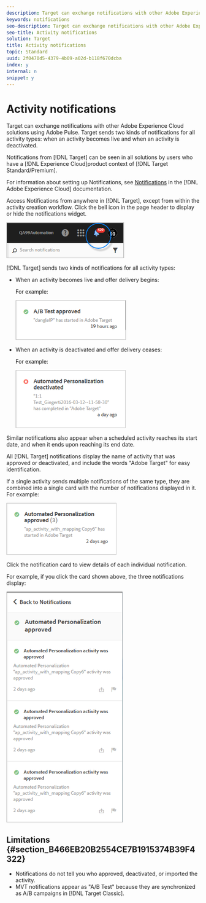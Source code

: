 ```yaml
---
description: Target can exchange notifications with other Adobe Experience Cloud solutions using Adobe Pulse. Target sends two kinds of notifications for all activity types  when an activity becomes live and when an activity is deactivated.
keywords: notifications
seo-description: Target can exchange notifications with other Adobe Experience Cloud solutions using Adobe Pulse. Target sends two kinds of notifications for all activity types  when an activity becomes live and when an activity is deactivated.
seo-title: Activity notifications
solution: Target
title: Activity notifications
topic: Standard
uuid: 2f0470d5-4379-4b09-a02d-b118f670dcba
index: y
internal: n
snippet: y
---
```


# Activity notifications

Target can exchange notifications with other Adobe Experience Cloud solutions using Adobe Pulse. Target sends two kinds of notifications for all activity types: when an activity becomes live and when an activity is deactivated.

Notifications from [!DNL Target] can be seen in all solutions by users who have a [!DNL Experience Cloud]product context of [!DNL Target Standard/Premium].

For information about setting up Notifications, see [Notifications](https://marketing.adobe.com/resources/help/en_US/mcloud/notifications.html) in the [!DNL Adobe Experience Cloud] documentation.

Access Notifications from anywhere in [!DNL Target], except from within the activity creation workflow. Click the bell icon in the page header to display or hide the notifications widget.

![](assets/notifications-shell.png)

[!DNL Target] sends two kinds of notifications for all activity types:

* When an activity becomes live and offer delivery begins:

  For example:

  ![](assets/notif_app.png)

* When an activity is deactivated and offer delivery ceases:

  For example:

  ![](assets/notif-deact.png)

Similar notifications also appear when a scheduled activity reaches its start date, and when it ends upon reaching its end date.

All [!DNL Target] notifications display the name of activity that was approved or deactivated, and include the words "Adobe Target" for easy identification.

If a single activity sends multiple notifications of the same type, they are combined into a single card with the number of notifications displayed in it. For example:

![](assets/notif-multi.png)

Click the notification card to view details of each individual notification.

For example, if you click the card shown above, the three notifications display:

![](assets/notif-multi-open.png)

## Limitations {#section_B466EB20B2554CE7B1915374B39F4322}

* Notifications do not tell you who approved, deactivated, or imported the activity. 
* MVT notifications appear as "A/B Test" because they are synchronized as A/B campaigns in [!DNL Target Classic].

